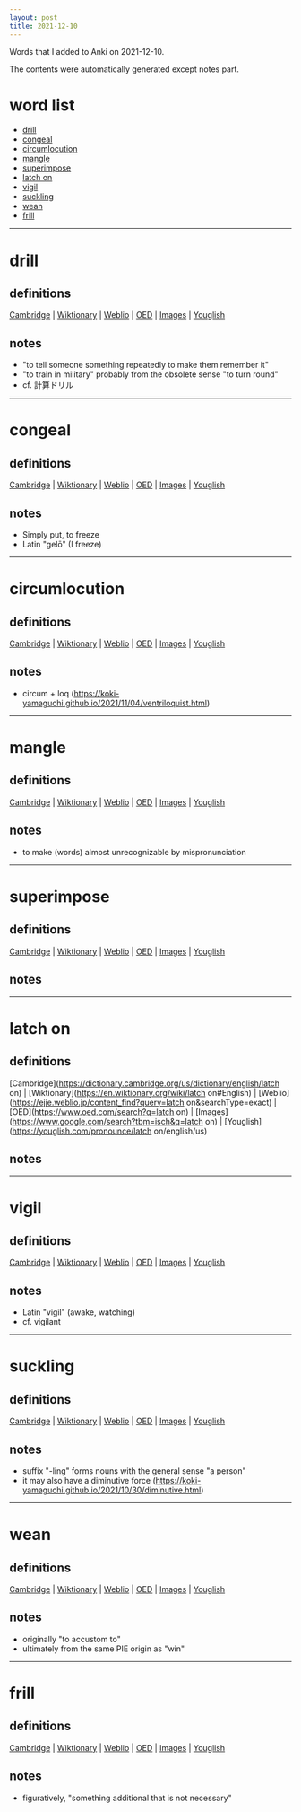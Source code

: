 ```yaml
---
layout: post
title: 2021-12-10
---
```


Words that I added to Anki on 2021-12-10.

The contents were automatically generated except notes part.
# word list
- [drill](#drill)
- [congeal](#congeal)
- [circumlocution](#circumlocution)
- [mangle](#mangle)
- [superimpose](#superimpose)
- [latch on](#latch-on)
- [vigil](#vigil)
- [suckling](#suckling)
- [wean](#wean)
- [frill](#frill)

---

# drill
## definitions
[Cambridge](https://dictionary.cambridge.org/us/dictionary/english/drill)
|
[Wiktionary](https://en.wiktionary.org/wiki/drill#English)
|
[Weblio](https://ejje.weblio.jp/content_find?query=drill&searchType=exact)
|
[OED](https://www.oed.com/search?q=drill)
|
[Images](https://www.google.com/search?tbm=isch&q=drill)
|
[Youglish](https://youglish.com/pronounce/drill/english/us)

## notes
- "to tell someone something repeatedly to make them remember it"
- "to train in military" probably from the obsolete sense "to turn round"
- cf. 計算ドリル

---

# congeal
## definitions
[Cambridge](https://dictionary.cambridge.org/us/dictionary/english/congeal)
|
[Wiktionary](https://en.wiktionary.org/wiki/congeal#English)
|
[Weblio](https://ejje.weblio.jp/content_find?query=congeal&searchType=exact)
|
[OED](https://www.oed.com/search?q=congeal)
|
[Images](https://www.google.com/search?tbm=isch&q=congeal)
|
[Youglish](https://youglish.com/pronounce/congeal/english/us)

## notes
- Simply put, to freeze
- Latin "gelō" (I freeze)

---

# circumlocution
## definitions
[Cambridge](https://dictionary.cambridge.org/us/dictionary/english/circumlocution)
|
[Wiktionary](https://en.wiktionary.org/wiki/circumlocution#English)
|
[Weblio](https://ejje.weblio.jp/content_find?query=circumlocution&searchType=exact)
|
[OED](https://www.oed.com/search?q=circumlocution)
|
[Images](https://www.google.com/search?tbm=isch&q=circumlocution)
|
[Youglish](https://youglish.com/pronounce/circumlocution/english/us)

## notes
- circum + loq (<https://koki-yamaguchi.github.io/2021/11/04/ventriloquist.html>)

---

# mangle
## definitions
[Cambridge](https://dictionary.cambridge.org/us/dictionary/english/mangle)
|
[Wiktionary](https://en.wiktionary.org/wiki/mangle#English)
|
[Weblio](https://ejje.weblio.jp/content_find?query=mangle&searchType=exact)
|
[OED](https://www.oed.com/search?q=mangle)
|
[Images](https://www.google.com/search?tbm=isch&q=mangle)
|
[Youglish](https://youglish.com/pronounce/mangle/english/us)

## notes
- to make (words) almost unrecognizable by mispronunciation

---

# superimpose
## definitions
[Cambridge](https://dictionary.cambridge.org/us/dictionary/english/superimpose)
|
[Wiktionary](https://en.wiktionary.org/wiki/superimpose#English)
|
[Weblio](https://ejje.weblio.jp/content_find?query=superimpose&searchType=exact)
|
[OED](https://www.oed.com/search?q=superimpose)
|
[Images](https://www.google.com/search?tbm=isch&q=superimpose)
|
[Youglish](https://youglish.com/pronounce/superimpose/english/us)

## notes

---

# latch on
## definitions
[Cambridge](https://dictionary.cambridge.org/us/dictionary/english/latch on)
|
[Wiktionary](https://en.wiktionary.org/wiki/latch on#English)
|
[Weblio](https://ejje.weblio.jp/content_find?query=latch on&searchType=exact)
|
[OED](https://www.oed.com/search?q=latch on)
|
[Images](https://www.google.com/search?tbm=isch&q=latch on)
|
[Youglish](https://youglish.com/pronounce/latch on/english/us)

## notes

---

# vigil
## definitions
[Cambridge](https://dictionary.cambridge.org/us/dictionary/english/vigil)
|
[Wiktionary](https://en.wiktionary.org/wiki/vigil#English)
|
[Weblio](https://ejje.weblio.jp/content_find?query=vigil&searchType=exact)
|
[OED](https://www.oed.com/search?q=vigil)
|
[Images](https://www.google.com/search?tbm=isch&q=vigil)
|
[Youglish](https://youglish.com/pronounce/vigil/english/us)

## notes
- Latin "vigil" (awake, watching)
- cf. vigilant

---

# suckling
## definitions
[Cambridge](https://dictionary.cambridge.org/us/dictionary/english/suckling)
|
[Wiktionary](https://en.wiktionary.org/wiki/suckling#English)
|
[Weblio](https://ejje.weblio.jp/content_find?query=suckling&searchType=exact)
|
[OED](https://www.oed.com/search?q=suckling)
|
[Images](https://www.google.com/search?tbm=isch&q=suckling)
|
[Youglish](https://youglish.com/pronounce/suckling/english/us)

## notes
- suffix "-ling" forms nouns with the general sense "a person"
- it may also have a diminutive force (<https://koki-yamaguchi.github.io/2021/10/30/diminutive.html>)

---

# wean
## definitions
[Cambridge](https://dictionary.cambridge.org/us/dictionary/english/wean)
|
[Wiktionary](https://en.wiktionary.org/wiki/wean#English)
|
[Weblio](https://ejje.weblio.jp/content_find?query=wean&searchType=exact)
|
[OED](https://www.oed.com/search?q=wean)
|
[Images](https://www.google.com/search?tbm=isch&q=wean)
|
[Youglish](https://youglish.com/pronounce/wean/english/us)

## notes
- originally "to accustom to"
- ultimately from the same PIE origin as "win"

---

# frill
## definitions
[Cambridge](https://dictionary.cambridge.org/us/dictionary/english/frill)
|
[Wiktionary](https://en.wiktionary.org/wiki/frill#English)
|
[Weblio](https://ejje.weblio.jp/content_find?query=frill&searchType=exact)
|
[OED](https://www.oed.com/search?q=frill)
|
[Images](https://www.google.com/search?tbm=isch&q=frill)
|
[Youglish](https://youglish.com/pronounce/frill/english/us)

## notes
- figuratively, "something additional that is not necessary"

